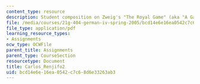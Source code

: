 ```yaml
---
content_type: resource
description: Student composition on Zweig's "The Royal Game" (aka "A Game of Chess").
file: /media/courses/21g-404-german-iv-spring-2005/bcd14e6e16ea0542c7c68d6e33263ab3_MIT21G_404S05_aufsatz2carl.pdf
file_type: application/pdf
learning_resource_types:
- Assignments
ocw_type: OCWFile
parent_title: Assignments
parent_type: CourseSection
resourcetype: Document
title: Carlos_Renjifo2
uid: bcd14e6e-16ea-0542-c7c6-8d6e33263ab3
---
```


